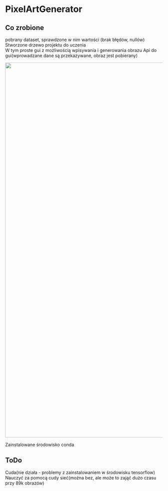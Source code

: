 # PixelArtGenerator

## Co zrobione
pobrany dataset, sprawdzone w nim wartości (brak błędów, nullów)\
Stworzone drzewo projektu do uczenia\
W tym proste gui z możliwością wpisywania i generowania obrazu
Api do gui(wprowadzane dane są przekazywane, obraz jest pobierany)
<p align="center">
    <img src="./images/images/image.png" width = 1200>
</p>

Zainstalowane środowisko conda

## ToDo

Cuda(nie działa - problemy z zainstalowaniem w środowisku tensorflow)\
Nauczyć za pomocą cudy sieć(można bez, ale może to zająć dużo czasu przy 89k obrazów)
